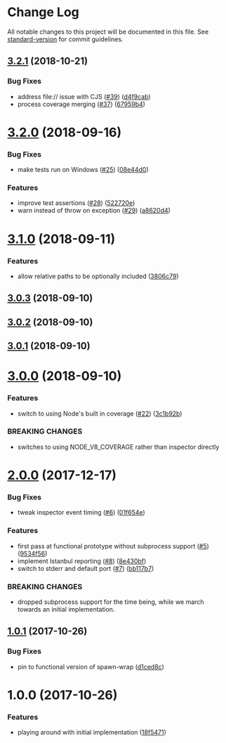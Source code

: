 # Change Log

All notable changes to this project will be documented in this file. See [standard-version](https://github.com/conventional-changelog/standard-version) for commit guidelines.

<a name="3.2.1"></a>
## [3.2.1](https://github.com/bcoe/c8/compare/v3.2.0...v3.2.1) (2018-10-21)


### Bug Fixes

* address file:// issue with CJS ([#39](https://github.com/bcoe/c8/issues/39)) ([d4f9cab](https://github.com/bcoe/c8/commit/d4f9cab))
* process coverage merging ([#37](https://github.com/bcoe/c8/issues/37)) ([67959b4](https://github.com/bcoe/c8/commit/67959b4))



<a name="3.2.0"></a>
# [3.2.0](https://github.com/bcoe/c8/compare/v3.1.0...v3.2.0) (2018-09-16)


### Bug Fixes

* make tests run on Windows ([#25](https://github.com/bcoe/c8/issues/25)) ([08e44d0](https://github.com/bcoe/c8/commit/08e44d0))


### Features

* improve test assertions ([#28](https://github.com/bcoe/c8/issues/28)) ([522720e](https://github.com/bcoe/c8/commit/522720e))
* warn instead of throw on exception ([#29](https://github.com/bcoe/c8/issues/29)) ([a8620d4](https://github.com/bcoe/c8/commit/a8620d4))



<a name="3.1.0"></a>
# [3.1.0](https://github.com/bcoe/c8/compare/v3.0.3...v3.1.0) (2018-09-11)


### Features

* allow relative paths to be optionally included ([3806c79](https://github.com/bcoe/c8/commit/3806c79))



<a name="3.0.3"></a>
## [3.0.3](https://github.com/bcoe/c8/compare/v3.0.2...v3.0.3) (2018-09-10)



<a name="3.0.2"></a>
## [3.0.2](https://github.com/bcoe/c8/compare/v3.0.1...v3.0.2) (2018-09-10)



<a name="3.0.1"></a>
## [3.0.1](https://github.com/bcoe/c8/compare/v3.0.0...v3.0.1) (2018-09-10)



<a name="3.0.0"></a>
# [3.0.0](https://github.com/bcoe/c8/compare/v1.0.1...v3.0.0) (2018-09-10)

### Features

* switch to using Node's built in coverage ([#22](https://github.com/bcoe/c8/issues/22)) ([3c1b92b](https://github.com/bcoe/c8/commit/3c1b92b))


### BREAKING CHANGES

* switches to using NODE_V8_COVERAGE rather than inspector directly


<a name="2.0.0"></a>
# [2.0.0](https://github.com/bcoe/c8/compare/v1.0.1...v2.0.0) (2017-12-17)


### Bug Fixes

* tweak inspector event timing ([#6](https://github.com/bcoe/c8/issues/6)) ([01f654e](https://github.com/bcoe/c8/commit/01f654e))


### Features

* first pass at functional prototype without subprocess support ([#5](https://github.com/bcoe/c8/issues/5)) ([9534f56](https://github.com/bcoe/c8/commit/9534f56))
* implement Istanbul reporting ([#8](https://github.com/bcoe/c8/issues/8)) ([8e430bf](https://github.com/bcoe/c8/commit/8e430bf))
* switch to stderr and default port ([#7](https://github.com/bcoe/c8/issues/7)) ([bb117b7](https://github.com/bcoe/c8/commit/bb117b7))


### BREAKING CHANGES

* dropped subprocess support for the time being, while we march towards an initial implementation.



<a name="1.0.1"></a>
## [1.0.1](https://github.com/bcoe/c8/compare/v1.0.0...v1.0.1) (2017-10-26)


### Bug Fixes

* pin to functional version of spawn-wrap ([d1ced8c](https://github.com/bcoe/c8/commit/d1ced8c))



<a name="1.0.0"></a>
# 1.0.0 (2017-10-26)


### Features

* playing around with initial implementation ([18f5471](https://github.com/bcoe/c8/commit/18f5471))
